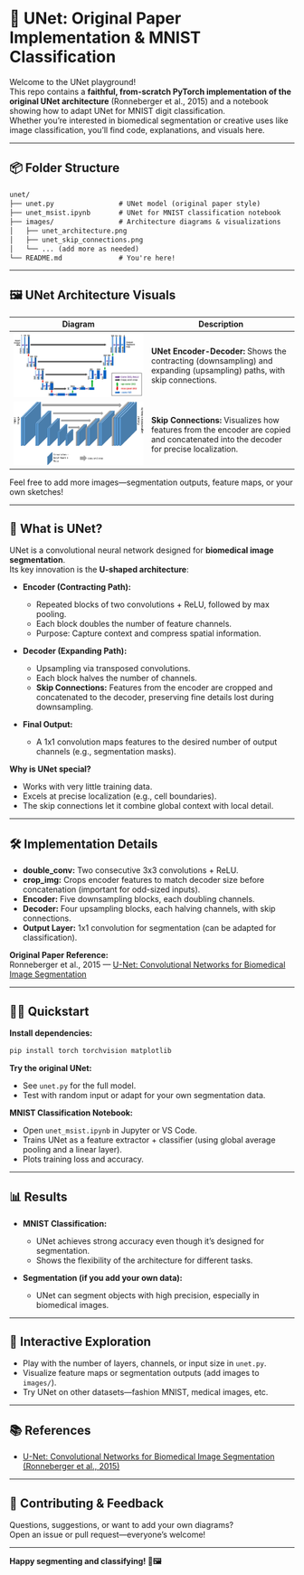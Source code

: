 # 🧬 UNet: Original Paper Implementation & MNIST Classification

Welcome to the UNet playground!  
This repo contains a **faithful, from-scratch PyTorch implementation of the original UNet architecture** (Ronneberger et al., 2015) and a notebook showing how to adapt UNet for MNIST digit classification.  
Whether you’re interested in biomedical segmentation or creative uses like image classification, you’ll find code, explanations, and visuals here.

---

## 📦 Folder Structure

```
unet/
├── unet.py                # UNet model (original paper style)
├── unet_msist.ipynb       # UNet for MNIST classification notebook
├── images/                # Architecture diagrams & visualizations
│   ├── unet_architecture.png
│   ├── unet_skip_connections.png
│   └── ... (add more as needed)
└── README.md              # You're here!
```

---

## 🖼️ UNet Architecture Visuals

| Diagram                                               | Description                                                                                                                           |
| ----------------------------------------------------- | ------------------------------------------------------------------------------------------------------------------------------------- |
| ![UNet Architecture](images/unet_architecture.png)    | **UNet Encoder-Decoder:** Shows the contracting (downsampling) and expanding (upsampling) paths, with skip connections.               |
| ![Skip Connections](images/unet_skip_connections.png) | **Skip Connections:** Visualizes how features from the encoder are copied and concatenated into the decoder for precise localization. |

Feel free to add more images—segmentation outputs, feature maps, or your own sketches!

---

## 🤔 What is UNet?

UNet is a convolutional neural network designed for **biomedical image segmentation**.  
Its key innovation is the **U-shaped architecture**:

- **Encoder (Contracting Path):**

  - Repeated blocks of two convolutions + ReLU, followed by max pooling.
  - Each block doubles the number of feature channels.
  - Purpose: Capture context and compress spatial information.

- **Decoder (Expanding Path):**

  - Upsampling via transposed convolutions.
  - Each block halves the number of channels.
  - **Skip Connections:** Features from the encoder are cropped and concatenated to the decoder, preserving fine details lost during downsampling.

- **Final Output:**
  - A 1x1 convolution maps features to the desired number of output channels (e.g., segmentation masks).

**Why is UNet special?**

- Works with very little training data.
- Excels at precise localization (e.g., cell boundaries).
- The skip connections let it combine global context with local detail.

---

## 🛠️ Implementation Details

- **double_conv:** Two consecutive 3x3 convolutions + ReLU.
- **crop_img:** Crops encoder features to match decoder size before concatenation (important for odd-sized inputs).
- **Encoder:** Five downsampling blocks, each doubling channels.
- **Decoder:** Four upsampling blocks, each halving channels, with skip connections.
- **Output Layer:** 1x1 convolution for segmentation (can be adapted for classification).

**Original Paper Reference:**  
Ronneberger et al., 2015 — [U-Net: Convolutional Networks for Biomedical Image Segmentation](https://arxiv.org/abs/1505.04597)

---

## 🏃‍♂️ Quickstart

**Install dependencies:**

```bash
pip install torch torchvision matplotlib
```

**Try the original UNet:**

- See `unet.py` for the full model.
- Test with random input or adapt for your own segmentation data.

**MNIST Classification Notebook:**

- Open `unet_msist.ipynb` in Jupyter or VS Code.
- Trains UNet as a feature extractor + classifier (using global average pooling and a linear layer).
- Plots training loss and accuracy.

---

## 📊 Results

- **MNIST Classification:**

  - UNet achieves strong accuracy even though it’s designed for segmentation.
  - Shows the flexibility of the architecture for different tasks.

- **Segmentation (if you add your own data):**
  - UNet can segment objects with high precision, especially in biomedical images.

---

## 💬 Interactive Exploration

- Play with the number of layers, channels, or input size in `unet.py`.
- Visualize feature maps or segmentation outputs (add images to `images/`).
- Try UNet on other datasets—fashion MNIST, medical images, etc.

---

## 📚 References

- [U-Net: Convolutional Networks for Biomedical Image Segmentation (Ronneberger et al., 2015)](https://arxiv.org/abs/1505.04597)

---

## 🙌 Contributing & Feedback

Questions, suggestions, or want to add your own diagrams?  
Open an issue or pull request—everyone’s welcome!

---

**Happy segmenting and classifying! 🧬🖼️**
